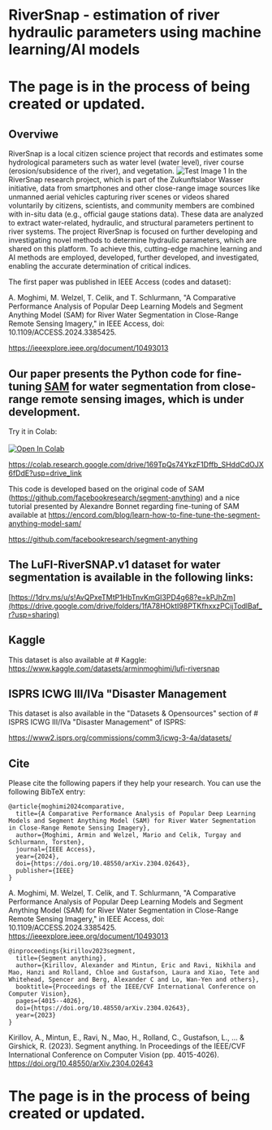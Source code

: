 # RiverSnap - estimation of river hydraulic parameters using machine learning/AI models
# The page is in the process of being created or updated.


## Overviwe
RiverSnap is a local citizen science project that records and estimates some hydrological parameters such as water level (water level), river course (erosion/subsidence of the river), and vegetation.
![Test Image 1](https://github.com/ArminMoghimi/RiverSnap/blob/main/20230322_115445o.jpg)
In the RiverSnap research project, which is part of the Zukunftslabor Wasser initiative, data from smartphones and other close-range image sources like unmanned aerial vehicles capturing river scenes or videos shared voluntarily by citizens, scientists, and community members are combined with in-situ data (e.g., official gauge stations data). These data are analyzed to extract water-related, hydraulic, and structural parameters pertinent to river systems. The project RiverSnap is focused on further developing and investigating novel methods to determine hydraulic parameters, which are shared on this platform. To achieve this, cutting-edge machine learning and AI methods are employed, developed, further developed, and investigated, enabling the accurate determination of critical indices.



The first paper was published in IEEE Access (codes and dataset): 

A. Moghimi, M. Welzel, T. Celik, and T. Schlurmann, "A Comparative Performance Analysis of Popular Deep Learning Models and Segment Anything Model (SAM) for River Water Segmentation in Close-Range Remote Sensing Imagery," in IEEE Access, doi: 10.1109/ACCESS.2024.3385425. 

https://ieeexplore.ieee.org/document/10493013

## Our paper presents the Python code for fine-tuning [SAM](https://segment-anything.com/) for water segmentation from close-range remote sensing images, which is under development. 
Try it in Colab:</br></br>
[![Open In Colab](https://colab.research.google.com/assets/colab-badge.svg)](https://colab.research.google.com/drive/169TpQs74YkzF1Dffb_SHddCdOJX6fDdE?usp=drive_link)

https://colab.research.google.com/drive/169TpQs74YkzF1Dffb_SHddCdOJX6fDdE?usp=drive_link

This code is developed based on the original code of SAM (https://github.com/facebookresearch/segment-anything) and a nice tutorial presented by Alexandre Bonnet regarding fine-tuning of SAM available at https://encord.com/blog/learn-how-to-fine-tune-the-segment-anything-model-sam/

https://github.com/facebookresearch/segment-anything


## The LuFI-RiverSNAP.v1 dataset for water segmentation is available in the following links:  

[https://1drv.ms/u/s!AvQPxeTMtP1HbTnvKmGI3PD4g68?e=kPJhZm](https://drive.google.com/drive/folders/1fA78HOktI98PTKfhxxzPCijTodlBaf_r?usp=sharing)

 ## Kaggle
This dataset is also available at # Kaggle:
https://www.kaggle.com/datasets/arminmoghimi/lufi-riversnap

## ISPRS ICWG III/IVa "Disaster Management
This dataset is also available in the "Datasets & Opensources" section of # ISPRS ICWG III/IVa "Disaster Management" of ISPRS: 

https://www2.isprs.org/commissions/comm3/icwg-3-4a/datasets/

## Cite
Please cite the following papers if they help your research. You can use the following BibTeX entry:
```
@article{moghimi2024comparative,
  title={A Comparative Performance Analysis of Popular Deep Learning Models and Segment Anything Model (SAM) for River Water Segmentation in Close-Range Remote Sensing Imagery},
  author={Moghimi, Armin and Welzel, Mario and Celik, Turgay and Schlurmann, Torsten},
  journal={IEEE Access},
  year={2024},
  doi={https://doi.org/10.48550/arXiv.2304.02643},
  publisher={IEEE}
}
```
A. Moghimi, M. Welzel, T. Celik, and T. Schlurmann, "A Comparative Performance Analysis of Popular Deep Learning Models and Segment Anything Model (SAM) for River Water Segmentation in Close-Range Remote Sensing Imagery," in IEEE Access, doi: 10.1109/ACCESS.2024.3385425. https://ieeexplore.ieee.org/document/10493013
```
@inproceedings{kirillov2023segment,
  title={Segment anything},
  author={Kirillov, Alexander and Mintun, Eric and Ravi, Nikhila and Mao, Hanzi and Rolland, Chloe and Gustafson, Laura and Xiao, Tete and Whitehead, Spencer and Berg, Alexander C and Lo, Wan-Yen and others},
  booktitle={Proceedings of the IEEE/CVF International Conference on Computer Vision},
  pages={4015--4026},
  doi={https://doi.org/10.48550/arXiv.2304.02643},
  year={2023}
}
```
Kirillov, A., Mintun, E., Ravi, N., Mao, H., Rolland, C., Gustafson, L., ... & Girshick, R. (2023). Segment anything. In Proceedings of the IEEE/CVF International Conference on Computer Vision (pp. 4015-4026).
https://doi.org/10.48550/arXiv.2304.02643


# The page is in the process of being created or updated.
